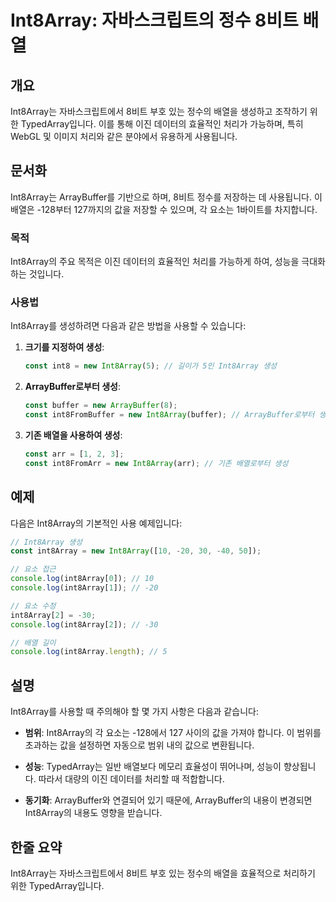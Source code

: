 <!--
Meta Description: # Int8Array: 자바스크립트의 정수 8비트 배열 ## 개요 Int8Array는 자바스크립트에서 8비트 부호 있는 정수의 배열을 생성하고 조작하기 위한 TypedArray입니다. 이를 통해 이진 데이터의 효율적인 처리가 가능하며, 특히 WebGL 및 이미지 처리와...
Meta Keywords: int8array, const, new, 8비트, int8array의
-->

# Int8Array: 자바스크립트의 정수 8비트 배열

## 개요
Int8Array는 자바스크립트에서 8비트 부호 있는 정수의 배열을 생성하고 조작하기 위한 TypedArray입니다. 이를 통해 이진 데이터의 효율적인 처리가 가능하며, 특히 WebGL 및 이미지 처리와 같은 분야에서 유용하게 사용됩니다.

## 문서화
Int8Array는 ArrayBuffer를 기반으로 하며, 8비트 정수를 저장하는 데 사용됩니다. 이 배열은 -128부터 127까지의 값을 저장할 수 있으며, 각 요소는 1바이트를 차지합니다.

### 목적
Int8Array의 주요 목적은 이진 데이터의 효율적인 처리를 가능하게 하여, 성능을 극대화하는 것입니다.

### 사용법
Int8Array를 생성하려면 다음과 같은 방법을 사용할 수 있습니다:

1. **크기를 지정하여 생성**:
   ```javascript
   const int8 = new Int8Array(5); // 길이가 5인 Int8Array 생성
   ```

2. **ArrayBuffer로부터 생성**:
   ```javascript
   const buffer = new ArrayBuffer(8);
   const int8FromBuffer = new Int8Array(buffer); // ArrayBuffer로부터 생성
   ```

3. **기존 배열을 사용하여 생성**:
   ```javascript
   const arr = [1, 2, 3];
   const int8FromArr = new Int8Array(arr); // 기존 배열로부터 생성
   ```

## 예제
다음은 Int8Array의 기본적인 사용 예제입니다:

```javascript
// Int8Array 생성
const int8Array = new Int8Array([10, -20, 30, -40, 50]);

// 요소 접근
console.log(int8Array[0]); // 10
console.log(int8Array[1]); // -20

// 요소 수정
int8Array[2] = -30;
console.log(int8Array[2]); // -30

// 배열 길이
console.log(int8Array.length); // 5
```

## 설명
Int8Array를 사용할 때 주의해야 할 몇 가지 사항은 다음과 같습니다:

- **범위**: Int8Array의 각 요소는 -128에서 127 사이의 값을 가져야 합니다. 이 범위를 초과하는 값을 설정하면 자동으로 범위 내의 값으로 변환됩니다.
  
- **성능**: TypedArray는 일반 배열보다 메모리 효율성이 뛰어나며, 성능이 향상됩니다. 따라서 대량의 이진 데이터를 처리할 때 적합합니다.

- **동기화**: ArrayBuffer와 연결되어 있기 때문에, ArrayBuffer의 내용이 변경되면 Int8Array의 내용도 영향을 받습니다.

## 한줄 요약
Int8Array는 자바스크립트에서 8비트 부호 있는 정수의 배열을 효율적으로 처리하기 위한 TypedArray입니다.